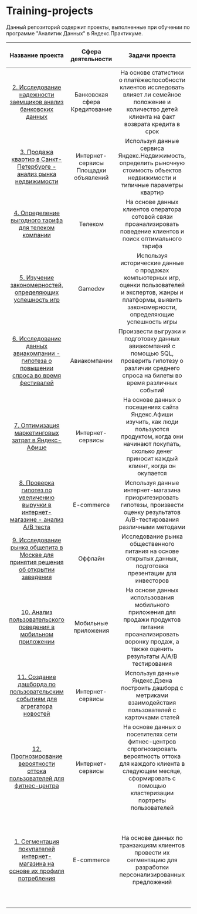 # Training-projects
Данный репозиторий содержит проекты, выполненные при обучении по программе "Аналитик Данных" в Яндекс.Практикуме.

| Название проекта | Сфера деятельности | Задачи проекта | Используемые инструменты и навыки |
| :--------------------: | :---------------------: |:---------------------------:| :---------------------------:|
| [2. Исследование надежности заемщиков анализ банковских данных](https://github.com/SergeyTachkov/Training-projects/tree/main/bank_loan_reliability)| Банковская сфера Кредитование | На основе статистики о платёжеспособности клиентов исследовать влияет ли семейное положение и количество детей клиента на факт возврата кредита в срок | `Pandas` `PyMystem3` `Python` `Лемматизация` `Предобработка данных` | 
| [3. Продажа квартир в Санкт-Петербурге - анализ рынка недвижимости](https://github.com/DmitryPavlov1/Training-projects/tree/main/Real%20estate)| Интернет-сервисы Площадки объявлений | Используя данные сервиса Яндекс.Недвижимость, определить рыночную стоимость объектов недвижимости и типичные параметры квартир | `Matplotlib` `Pandas` `Python` `Визуализация данных` `Исследовательский анализ` `Предобработка данных` |
| [4. Определение выгодного тарифа для телеком компании](https://github.com/DmitryPavlov1/Training-projects/tree/main/telecom)| Телеком | На основе данных клиентов оператора сотовой связи проанализировать поведение клиентов и поиск оптимального тарифа | `Matplotlib` `Pandas` `NumPy` `Python` `SciPy` `Описательная статистика` `Проверка стат.гипотез` |
| [5. Изучение закономерностей, определяющих успешность игр](https://github.com/DmitryPavlov1/Training-projects/tree/main/Games)| Gamedev | Используя исторические данные о продажах компьютерных игр, оценки пользователей и экспертов, жанры и платформы, выявить закономерности, определяющие успешность игры | `Matplotlib` `Pandas` `NumPy` `Python` `SciPy` `Описательная статистика` `Исследовательский анализ` `Предобработка данных` `Проверка стат.гипотез` |
| [6. Исследование данных авиакомпании - гипотеза о повышении спроса во время фестивалей](https://github.com/SergeyTachkov/Training-projects/tree/main/airlines_research_for_the_sale_of_air_tickets)| Авиакомпании | Произвести выгрузки и подготовку данных авиакомпаний с помощью SQL, проверить гипотезу о различии среднего спроса на билеты во время различных событий | `Matplotlib` `Pandas` `Python` `SciPy` `SQL` `Проверка стат.гипотез` |
| [7. Оптимизация маркетинговых затрат в Яндекс-Афише](https://github.com/DmitryPavlov1/Training-projects/tree/main/Business%20metrics)| Интернет-сервисы | На основе данных о посещениях сайта Яндекс.Афиши изучить, как люди пользуются продуктом, когда они начинают покупать, сколько денег приносит каждый клиент, когда он окупается | `Matplotlib` `Pandas` `Python` `Когортный анализ` `Продуктовые метрики` `Юнит-экономика` |
| [8. Проверка гипотез по увеличению выручки в интернет-магазине - анализ A/B теста](https://github.com/DmitryPavlov1/Training-projects/tree/main/e-market)| E-commerce | Используя данные интернет-магазина приоритезировать гипотезы, произвести оценку результатов A/B-тестирования различными методами | `A/B - тестирование` `Matplotlib` `Pandas` `Python` `SciPy` `Проверка стат.гипотез` |
| [9. Исследование рынка общепита в Москве для принятия решения об открытии заведения](https://github.com/DmitryPavlov1/Training-projects/tree/main/public%20catering)| Оффлайн | Исследование рынка общественного питания на основе открытых данных, подготовка презентации для инвесторов | `Plotly` `Pandas` `Python` `Seaborn` `Визуализация данных` |
| [10. Анализ пользовательского поведения в мобильном приложении](https://github.com/DmitryPavlov1/Training-projects/tree/main/mobile%20app) | Мобильные приложения | На основе данных использования мобильного приложения для продажи продуктов питания проанализировать воронку продаж, а также оценить результаты A/A/B тестирования | `A/B - тестирование` `Plotly` `Pandas` `Matplotlib` `Python` `Seaborn` `Визуализация данных` `Проверка стат.гипотез` `Продуктовые метрики` `Событийная аналитика` |
| [11. Создание дашборда по пользовательским событиям для агрегатора новостей](https://github.com/DmitryPavlov1/Training-projects/tree/main/Dzen%20Dashboard) | Интернет-сервисы | Используя данные Яндекс.Дзена построить дашборд с метриками взаимодействия пользователей с карточками статей | `PostgreSQL` `Python` `SQLAlchemy`  `Tableau` `Dash` `Продуктовые метрики` `Построение дашбордов` |
| [12. Прогнозирование вероятности оттока пользователей для фитнес-центра](https://github.com/DmitryPavlov1/Training-projects/tree/main/fitness%20churn) | Интернет-сервисы | На основе данных о посетителях сети фитнес-центров спрогнозировать вероятность оттока для каждого клиента в следующем месяце, сформировать с помощью кластеризации портреты пользователей | `Matplotlib` `Pandas` `Python` `Seaborn` `Scikit-learn` `Классификация` `Кластеризация` `Машинное обучение` |
| [1. Сегментация покупателей интернет-магазина на основе их профиля потребления](https://github.com/DmitryPavlov1/Training-projects/tree/main/E-commerce:%20customer%20segmentation) | E-commerce | На основе данных по транзакциям клиентов провести их сегментацию для разработки персонализированных предложений | `Pandas` `NumPy` `Matplotlib` `Seaborn` `Plotly` `SciPy` `PyMystem3` `Scikit-learn` `Tableau` `Предобработка данных` `Исследовательский анализ` `Кластеризация` `Проверка стат.гипотез` `Продуктовые метрики` | 

